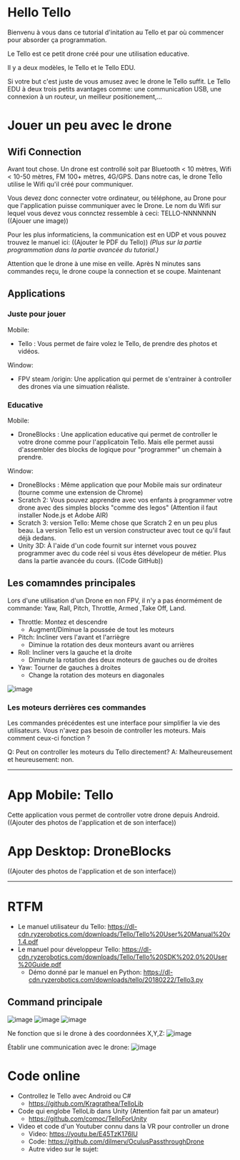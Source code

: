 # Hello Tello


Bienvenu à vous dans ce tutorial d'initation au Tello et par où commencer pour absorder ça programmation.

Le Tello est ce petit drone créé pour une utilisation educative.

Il y a deux modèles, le Tello et le Tello EDU.

Si votre but c'est juste de vous amusez avec le drone le Tello suffit.
Le Tello EDU à deux trois petits avantages comme: une communication USB, une connexion à un routeur, un meilleur positionement,...


# Jouer un peu avec le drone

## Wifi Connection

Avant tout chose.
Un drone est controllé soit par Bluetooth < 10 mètres, Wifi < 10-50 mètres, FM 100+ mètres, 4G/GPS.
Dans notre cas, le drone Tello utilise le Wifi qu'il créé pour communiquer.

Vous devez donc connecter votre ordinateur, ou téléphone, au Drone pour que l'application puisse communiquer avec le Drone.
Le nom du Wifi sur lequel vous devez vous connctez ressemble à ceci: TELLO-NNNNNNN
((Ajouer une image))

Pour les plus informaticiens, la communication est en UDP et vous pouvez trouvez le manuel ici:
((Ajouter le PDF du Tello))
_(Plus sur la partie programmation dans la partie avancée du tutorial.)_

Attention que le drone à une mise en veille. Après N minutes sans commandes reçu, le drone coupe la connection et se coupe.
Maintenant 

## Applications

### Juste pour jouer
Mobile: 
- Tello : Vous permet de faire volez le Tello, de prendre des photos et vidéos.


Window:
- FPV steam /origin: Une application qui permet de s'entrainer à controller des drones via une simuation réaliste.


### Educative
Mobile: 
- DroneBlocks : Une application educative qui permet de controller le votre drone comme pour l'applicatoin Tello. Mais elle permet aussi d'assembler des blocks de logique pour "programmer" un chemain à prendre.

Window:
- DroneBlocks : Même application que pour Mobile mais sur ordinateur (tourne comme une extension de Chrome)
- Scratch 2: Vous pouvez apprendre avec vos enfants à programmer votre drone avec des simples blocks "comme des legos"  (Attention il faut installer Node.js et Adobe AIR)
- Scratch 3: version Tello: Meme chose que Scratch 2 en un peu plus beau. La version Tello est un version constructeur avec tout ce qu'il faut déjà dedans.
- Unity 3D: À l'aide d'un code fournit sur internet vous pouvez programmer avec du code réel si vous êtes dévelopeur de métier. Plus dans la partie avancée du cours. ((Code GitHub))


## Les comamndes principales

Lors d'une utilisation d'un Drone en non FPV, il n'y a pas énormément de commande:
Yaw, Rall, Pitch, Throttle, Armed ,Take Off, Land.

- Throttle: Montez et descendre 
  - Augment/Diminue la poussée de tout les moteurs
- Pitch: Incliner vers l'avant et l'arriègre
  - Diminue la rotation des deux monteurs avant ou arrières
- Roll: Incliner vers la gauche et la droite
  - Diminute la rotation des deux moteurs de gauches ou de droites
- Yaw: Tourner de gauches à droites
  - Change la rotation des moteurs en diagonales

![image](https://user-images.githubusercontent.com/20149493/207021135-4d1ac17d-a970-43b2-875c-3bc77c583f46.png)



### Les moteurs derrières ces commandes

Les commandes précédentes est une interface pour simplifier la vie des utilisateurs. Vous n'avez pas besoin de controller les moteurs.
Mais comment ceux-ci fonction ?

Q: Peut on controller les moteurs du Tello directement?
A: Malheureusement et heureusement: non.



-------

# App Mobile: Tello

Cette application vous permet de controller votre drone depuis Android.
((Ajouter des photos de l'application et de son interface))

# App Desktop: DroneBlocks 

((Ajouter des photos de l'application et de son interface))



--------------

# RTFM
- Le manuel utilisateur du Tello: https://dl-cdn.ryzerobotics.com/downloads/Tello/Tello%20User%20Manual%20v1.4.pdf
- Le manuel pour développeur Tello: https://dl-cdn.ryzerobotics.com/downloads/Tello/Tello%20SDK%202.0%20User%20Guide.pdf
  - Démo donné par le manuel en Python: https://dl-cdn.ryzerobotics.com/downloads/tello/20180222/Tello3.py

## Command principale
![image](https://user-images.githubusercontent.com/20149493/207014496-8456008e-52d0-4ee3-adac-7477cc12b7e2.png)
![image](https://user-images.githubusercontent.com/20149493/207014572-0a8b4bfc-701b-44fd-9ce3-b3a747c94447.png)
![image](https://user-images.githubusercontent.com/20149493/207014069-d56400e2-dddd-4abb-943a-eacfa1b98069.png)

Ne fonction que si le drone à des coordonnées X,Y,Z:
![image](https://user-images.githubusercontent.com/20149493/207014778-a90e873d-4a8f-46d4-a893-1754401d71d4.png)

Établir une communication avec le drone:
![image](https://user-images.githubusercontent.com/20149493/207015485-843814cd-b3ed-4840-ba24-f99965b26553.png)


# Code online

- Controllez le Tello avec Android ou C#
  - https://github.com/Kragrathea/TelloLib 
- Code qui englobe TelloLib dans Unity (Attention fait par un amateur)
  - https://github.com/comoc/TelloForUnity  
- Video et code d'un Youtuber connu dans la VR pour controller un drone
  - Video: https://youtu.be/E45TzK176IU
  - Code:  https://github.com/dilmerv/OculusPassthroughDrone
  - Autre video sur le sujet: 
